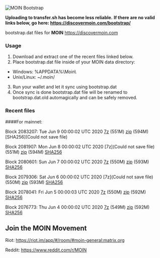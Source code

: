 ![MOIN Bootstrap](https://i.imgur.com/KjM1jMp.jpg)

**Uploading to transfer.sh has become less reliable.**
**If there are no valid links below, go here: https://discovermoin.com/bootstrap/**

bootstrap.dat files for **MOIN** https://discovermoin.com

### Usage

1. Download and extract one of the recent files linked below.
2. Place bootstrap.dat file inside of your MOIN data directory:
 - Windows: %APPDATA%\Moin\
 - Unix/Linux: ~/.moin/
3. Run your wallet and let it sync using bootstrap.dat
4. Once sync is done bootstrap.dat file will be renamed to bootstrap.dat.old automagically and can be safely removed.


### Recent files

####For mainnet:

Block 2083207: Tue Jun  9 00:00:02 UTC 2020 [7z](https://transfer.sh/ZTo0g/bootstrap.dat.20200609.7z) (551M) [zip](https://transfer.sh/q2tGZ/bootstrap.dat.20200609.zip) (594M) [SHA256](Could not save file)

Block 2081907: Mon Jun  8 00:00:02 UTC 2020 [7z](Could not save file) (551M) [zip]() (594M) [SHA256]()

Block 2080601: Sun Jun  7 00:00:02 UTC 2020 [7z](https://transfer.sh/10YWEF/bootstrap.dat.20200607.7z) (550M) [zip](https://transfer.sh/V16bl/bootstrap.dat.20200607.zip) (593M) [SHA256](https://transfer.sh/x8TH7/sha256.txt)

Block 2079306: Sat Jun  6 00:00:02 UTC 2020 [7z](Could not save file) (550M) [zip]() (593M) [SHA256]()

Block 2078041: Fri Jun  5 00:00:03 UTC 2020 [7z](https://transfer.sh/ZhqnV/bootstrap.dat.20200605.7z) (550M) [zip](https://transfer.sh/9kuCT/bootstrap.dat.20200605.zip) (592M) [SHA256](https://transfer.sh/qwDc5/sha256.txt)

Block 2076773: Thu Jun  4 00:00:02 UTC 2020 [7z]() (549M) [zip]() (592M) [SHA256]()

## Join the MOIN Movement

Riot: https://riot.im/app/#/room/#moin-general:matrix.org

Reddit: https://www.reddit.com/r/MOIN
